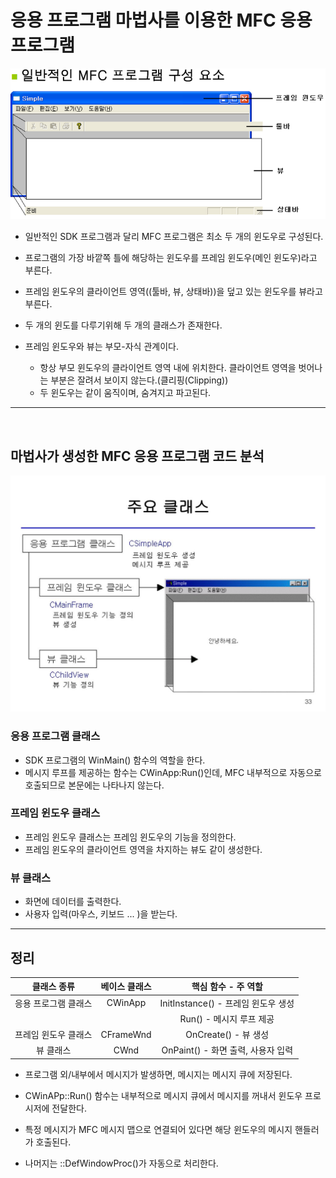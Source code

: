 # 응용 프로그램 마법사를 이용한 MFC 응용 프로그램

![MFC_Class](./img/MFC_윈도우_구성.png)
- 일반적인 SDK 프로그램과 달리 MFC 프로그램은 최소 두 개의 윈도우로 구성된다.
- 프로그램의 가장 바깥쪽 틀에 해당하는 윈도우를 프레임 윈도우(메인 윈도우)라고 부른다.
- 프레임 윈도우의 클라이언트 영역((툴바, 뷰, 상태바))을 덮고 있는 윈도우를 뷰라고 부른다.
- 두 개의 윈도를 다루기위해 두 개의 클래스가 존재한다.

- 프레임 윈도우와 뷰는 부모-자식 관계이다.
    - 항상 부모 윈도우의 클라이언트 영역 내에 위치한다. 클라이언트 영역을 벗어나는 부분은 잘려서 보이지 않는다.(클리핑(Clipping))
    - 두 윈도우는 같이 움직이며, 숨겨지고 파고된다.


-------------
<br>


## 마법사가 생성한 MFC 응용 프로그램 코드 분석
![MFC_Class](./img/MFC_주요_클래스.jpg)

### 응용 프로그램 클래스
- SDK 프로그램의 WinMain() 함수의 역할을 한다.
- 메시지 루프를 제공하는 함수는 CWinApp:Run()인데, MFC 내부적으로 자동으로 호출되므로 본문에는 나타나지 않는다.

### 프레임 윈도우 클래스 
- 프레임 윈도우 클래스는 프레임 윈도우의 기능을 정의한다.
- 프레임 윈도우의 클라이언트 영역을 차지하는 뷰도 같이 생성한다.

### 뷰 클래스
- 화면에 데이터를 출력한다.
- 사용자 입력(마우스, 키보드 ... )을 받는다.
----------------------


## 정리

| 클래스 종류 | 베이스 클래스 | 핵심 함수 - 주 역할
|:--------:|:--------:|:------:|
| 응용 프로그램 클래스 | CWinApp | InitInstance() - 프레임 윈도우 생성
|||Run() - 메시지 루프 제공
| 프레임 윈도우 클래스 | CFrameWnd | OnCreate() - 뷰 생성
| 뷰 클래스 | CWnd | OnPaint() - 화면 출력, 사용자 입력

- 프로그램 외/내부에서 메시지가 발생하면, 메시지는 메시지 큐에 저장된다.
- CWinAPp::Run() 함수는 내부적으로 메시지 큐에서 메시지를 꺼내서 윈도우 프로시저에 전달한다.

- 특정 메시지가 MFC 메시지 맵으로 연결되어 있다면 해당 윈도우의 메시지 핸들러가 호출된다.
- 나머지는 ::DefWindowProc()가 자동으로 처리한다.
